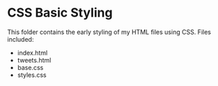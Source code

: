 # CSS Basic Styling

This folder contains the early styling of my HTML files using CSS.
Files included:
- index.html
- tweets.html
- base.css
- styles.css
